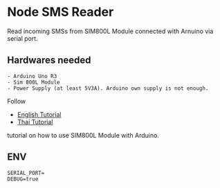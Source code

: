 # Node SMS Reader
Read incoming SMSs from SIM800L Module connected with Arnuino via serial port.

## Hardwares needed
    - Arduino Uno R3
    - Sim 800L Module
    - Power Supply (at least 5V3A). Arduino own supply is not enough.



Follow 
 - [English Tutorial](https://lastminuteengineers.com/sim800l-gsm-module-arduino-tutorial/) 
 - [Thai Tutorial](https://www.cybertice.com/article/44/%E0%B8%AA%E0%B8%AD%E0%B8%99%E0%B9%83%E0%B8%8A%E0%B9%89%E0%B8%87%E0%B8%B2%E0%B8%99-sim800l-module-%E0%B8%AA%E0%B9%88%E0%B8%87-sms-%E0%B9%82%E0%B8%97%E0%B8%A3-%E0%B9%80%E0%B8%82%E0%B9%89%E0%B8%B2-%E0%B8%AD%E0%B8%AD%E0%B8%81-%E0%B8%81%E0%B8%B1%E0%B8%9A-arduino)

 
tutorial on how to use SIM800L Module with Arduino.


## ENV
```
SERIAL_PORT=
DEBUG=true
```